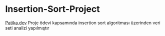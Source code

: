 # Insertion-Sort-Project
[Patika.dev](https://www.patika.dev/tr) Proje ödevi kapsamında insertion sort  algoritması üzerinden veri seti analizi yapılmıştır
